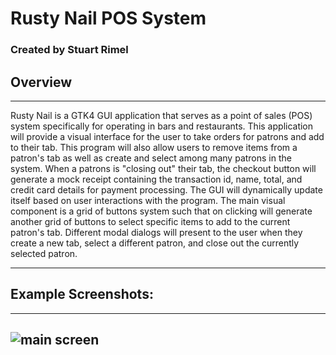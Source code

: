 # Rusty Nail POS System

### Created by Stuart Rimel

## Overview
---
Rusty Nail is a GTK4 GUI application that serves as a point of sales (POS) system specifically for operating in bars and restaurants. This application will provide a visual interface for the user to take orders for patrons and add to their tab. This program will also allow users to remove items from a patron's tab as well as create and select among many patrons in the system. When a patrons is "closing out" their tab, the checkout button will generate a mock receipt containing the transaction id, name, total, and credit card details for payment processing. The GUI will dynamically update itself based on user interactions with the program. The main visual component is a grid of buttons system such that on clicking will generate another grid of buttons to select specific items to add to the current patron's tab. Different modal dialogs will present to the user when they create a new tab, select a different patron, and close out the currently selected patron. 

---
## Example Screenshots:
---
![main screen](https://gitlab.cecs.pdx.edu/rust-group-project/rusty_nail/-/blob/main/screenshots/checkout_patron.png)
---

## 

